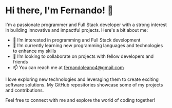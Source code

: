 # Hi there, I'm Fernando! 👋

I'm a passionate programmer and Full Stack developer with a strong interest in building innovative and impactful projects. Here's a bit about me:

- 👀 I’m interested in programming and Full Stack development
- 🌱 I’m currently learning new programming languages and technologies to enhance my skills
- 💞️ I’m looking to collaborate on projects with fellow developers and friends
- 📫 You can reach me at fernandoleano4@gmail.com

I love exploring new technologies and leveraging them to create exciting software solutions. My GitHub repositories showcase some of my projects and contributions.

Feel free to connect with me and explore the world of coding together!

<!---
Fernandoleano/Fernandoleano is a ✨ special ✨ repository because its `README.md` (this file) appears on your GitHub profile.
You can click the Preview link to take a look at your changes.
--->
